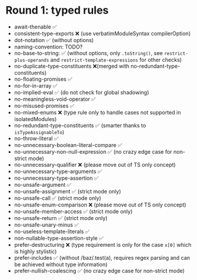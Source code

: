 # Round 1: typed rules

- await-thenable ✅
- consistent-type-exports ❌ (use verbatimModuleSyntax compilerOption)
- dot-notation ✅ (without options)
- naming-convention: TODO?
- no-base-to-string: ✅ (without options, only `.toString()`, see `restrict-plus-operands` and `restrict-template-expressions` for other checks)
- no-duplicate-type-constituents ❌(merged with no-redundant-type-constituents)
- no-floating-promises ✅
- no-for-in-array ✅
- no-implied-eval ✅ (do not check for global shadowing)
- no-meaningless-void-operator ✅
- no-misused-promises ✅
- no-mixed-enums ❌ (type rule only to handle cases not supported in isolatedModules)
- no-redundant-type-constituents ✅ (smarter thanks to `isTypeAssignableTo`)
- no-throw-literal ✅
- no-unnecessary-boolean-literal-compare ✅
- no-unnecessary-non-null-expression ✅ (no crazy edge case for non-strict mode)
- no-unnecessary-qualifier ❌ (please move out of TS only concept)
- no-unnecessary-type-arguments ✅
- no-unnecessary-type-assertion ✅
- no-unsafe-argument ✅
- no-unsafe-assignment ✅ (strict mode only)
- no-unsafe-call ✅ (strict mode only)
- no-unsafe-enum-comparison ❌ (please move out of TS only concept)
- no-unsafe-member-access ✅ (strict mode only)
- no-unsafe-return ✅ (strict mode only)
- no-unsafe-unary-minus ✅
- no-useless-template-literals ✅
- non-nullable-type-assertion-style ✅
- prefer-destructuring ❌ (type requirement is only for the case `x[0]` which is highly stylistic)
- prefer-includes ✅ (without /baz/.test(a), requires regex parsing and can be achieved without type information)
- prefer-nullish-coalescing ✅ (no crazy edge case for non-strict mode)
